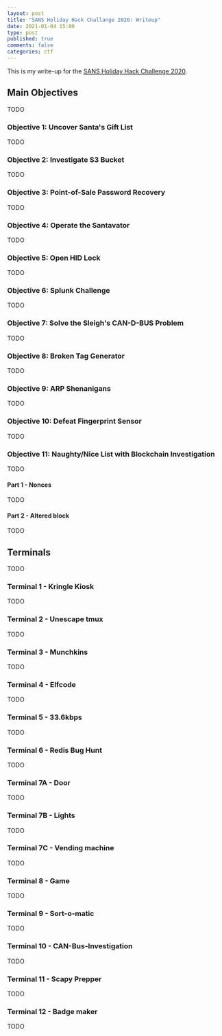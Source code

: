 ```yaml
---
layout: post
title: "SANS Holiday Hack Challange 2020: Writeup"
date: 2021-01-04 15:00
type: post
published: true
comments: false
categories: ctf
---
```


This is my write-up for the [SANS Holiday Hack Challenge 2020](https://holidayhackchallenge.com/2020).

## Main Objectives

TODO

### Objective 1: Uncover Santa's Gift List

TODO

### Objective 2: Investigate S3 Bucket

TODO

### Objective 3: Point-of-Sale Password Recovery

TODO

### Objective 4: Operate the Santavator

TODO

### Objective 5: Open HID Lock

TODO

### Objective 6: Splunk Challenge

TODO

### Objective 7: Solve the Sleigh's CAN-D-BUS Problem

TODO

### Objective 8: Broken Tag Generator

TODO

### Objective 9: ARP Shenanigans

TODO

### Objective 10: Defeat Fingerprint Sensor

TODO

### Objective 11: Naughty/Nice List with Blockchain Investigation

TODO

#### Part 1 - Nonces

TODO

#### Part 2 - Altered block

TODO

## Terminals

TODO

### Terminal 1 - Kringle Kiosk

TODO

### Terminal 2 - Unescape tmux

TODO

### Terminal 3 - Munchkins

TODO

### Terminal 4 - Elfcode

TODO

### Terminal 5 - 33.6kbps

TODO

### Terminal 6 - Redis Bug Hunt

TODO

### Terminal 7A - Door

TODO

### Terminal 7B - Lights

TODO

### Terminal 7C - Vending machine

TODO

### Terminal 8 - Game

TODO

### Terminal 9 - Sort-o-matic

TODO

### Terminal 10 - CAN-Bus-Investigation

TODO

### Terminal 11 - Scapy Prepper

TODO

### Terminal 12 - Badge maker

TODO
